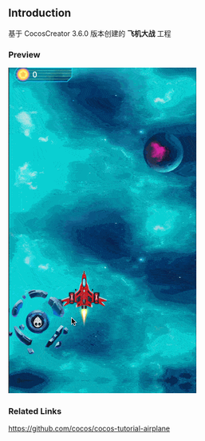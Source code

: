 ## Introduction
基于 CocosCreator 3.6.0 版本创建的 **飞机大战** 工程

### Preview
![image](../../../gif/202209/2022092201.gif)

### Related Links
https://github.com/cocos/cocos-tutorial-airplane